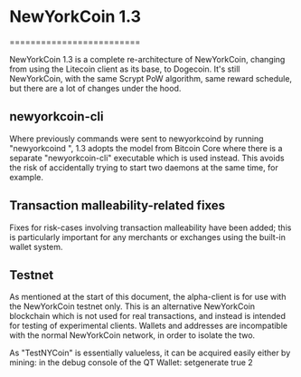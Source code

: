 # NewYorkCoin 1.3
=========================

NewYorkCoin  1.3 is a complete re-architecture of NewYorkCoin, changing from
using the Litecoin client as its base, to Dogecoin. It's still NewYorkCoin,
with the same Scrypt PoW algorithm, same reward schedule, but there are a
lot of changes under the hood.


newyorkcoin-cli
------------

Where previously commands were sent to newyorkcoind by running
"newyorkcoind <command>", 1.3 adopts the model from Bitcoin Core where there is
a separate "newyorkcoin-cli" executable which is used instead. This avoids the risk
of accidentally trying to start two daemons at the same time, for example.


Transaction malleability-related fixes
--------------------------------------

Fixes for risk-cases involving transaction malleability have been added; this
is particularly important for any merchants or exchanges using the built-in
wallet system.

Testnet
-------

As mentioned at the start of this document, the alpha-client is for use with the
NewYorkCoin testnet only. This is an alternative NewYorkCoin blockchain which is
not used for real transactions, and instead is intended for testing of experimental
clients. Wallets and addresses are incompatible with the normal NewYorkCoin
network, in order to isolate the two.

As "TestNYCoin" is essentially valueless, it can be acquired easily either by mining: in the debug console of the QT Wallet: setgenerate true 2
